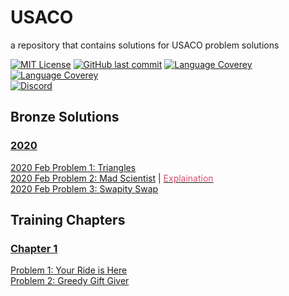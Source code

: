 # USACO
a repository that contains solutions for USACO problem solutions

[![MIT License](https://img.shields.io/github/license/o0River0o/USACO?style=flat-square)](https://github.com/o0River0o/USACO/blob/master/LICENSE)
[![GitHub last commit](https://img.shields.io/github/last-commit/o0River0o/USACO?style=flat-square)]()
[![Language Coverey](https://img.shields.io/github/languages/count/o0River0o/USACO?style=flat-square)]()
[![Language Coverey](https://img.shields.io/github/languages/top/o0River0o/USACO?style=flat-square)]()
<br>
[![Discord](https://img.shields.io/discord/751524641507639448.svg?label=&logo=discord&logoColor=ffffff&color=7389D8&labelColor=6A7EC2&style=for-the-badge)](https://discord.gg/bxrYFN9)

## **Bronze Solutions**
### <u>2020</u>

[2020 Feb Problem 1: Triangles](src/bronze/2020/Feb/Triangles/Triangles.java)
<br>
[2020 Feb Problem 2: Mad Scientist](src/bronze/2020/Feb/Mad-Scientist/Breedflip.java) | 
[<font color="#D2506F">Explaination</font>](https://o0river0o.github.io/posts/2020/0926/usaco-bronze-mad-scientist/)
<br>
[2020 Feb Problem 3: Swapity Swap](src/bronze/2020/Feb/Mad-Scientist/Swap.java)
<br>

## **Training Chapters**
### <u>Chapter 1</u>

[Problem 1: Your Ride is Here](src/training/chapter1/ride/ride.java)
<br>
[Problem 2: Greedy Gift Giver](src/training/chapter1/gift1/gift1.java)
